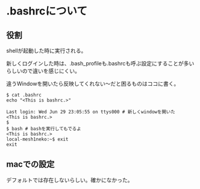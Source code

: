 # .bashrcについて
## 役割
shellが起動した時に実行される。

新しくログインした時は、.bash_profileも.bashrcも呼ぶ設定にすることが多いらしいので違いを感じにくい。

違うWindowを開いたら反映してくれない〜だと困るものはココに書く。

```
$ cat .bashrc
echo "<This is bashrc.>"

Last login: Wed Jun 29 23:05:55 on ttys000 # 新しくwindowを開いた
<This is bashrc.>
$
$ bash # bashを実行してもでるよ
<This is bashrc.>
local-mesh1neko:~$ exit
exit
```
## macでの設定
デフォルトでは存在しないらしい。確かになかった。
